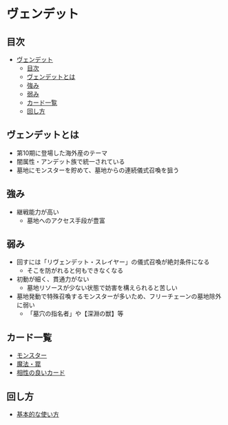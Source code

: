 # ヴェンデット

## 目次
- [ヴェンデット](#ヴェンデット)
  - [目次](#目次)
  - [ヴェンデットとは](#ヴェンデットとは)
  - [強み](#強み)
  - [弱み](#弱み)
  - [カード一覧](#カード一覧)
  - [回し方](#回し方)

## ヴェンデットとは
- 第10期に登場した海外産のテーマ
- 闇属性・アンデット族で統一されている
- 墓地にモンスターを貯めて、墓地からの連続儀式召喚を狙う

## 強み
- 継戦能力が高い
  - 墓地へのアクセス手段が豊富

## 弱み
- 回すには「リヴェンデット・スレイヤー」の儀式召喚が絶対条件になる
  - そこを防がれると何もできなくなる
- 初動が細く、貫通力がない
  - 墓地リソースが少ない状態で妨害を構えられると苦しい
- 墓地発動で特殊召喚するモンスターが多いため、フリーチェーンの墓地除外に弱い
  - 「墓穴の指名者」や【深淵の獣】等

## カード一覧
- [モンスター](./themeMonsterCards.md)
- [魔法・罠](./themeSpellAndTrapCards.md)
- [相性の良いカード](./cardsOther.md)

## 回し方
- [基本的な使い方](basicUsage.md)

